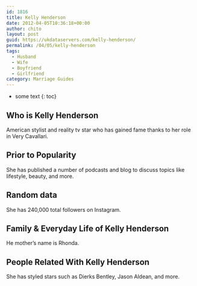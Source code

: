 ```yaml
---
id: 1816
title: Kelly Henderson
date: 2012-04-05T10:36:18+00:00
author: chito
layout: post
guid: https://ukdataservers.com/kelly-henderson/
permalink: /04/05/kelly-henderson
tags:
  - Husband
  - Wife
  - Boyfriend
  - Girlfriend
category: Marriage Guides
---
```


* some text
{: toc}
          
          
## Who is  Kelly Henderson
                  
                  
                  
American stylist and reality tv star who has gained fame thanks to her role in Very Cavallari.
                  
                
                
                
## Prior to Popularity 
                  
                  
                  
She has published a number of podcasts and blog to discuss topics like lifestyle, beauty, and more.
                  
                
                
                
## Random data 
                  
                  
                  
She has 240,000 total followers on Instagram.
                  
                
                
                
## Family & Everyday Life of Kelly Henderson
                  
                  
                  
He mother&#8217;s name is Rhonda.
                  
                
                
                
## People Related With  Kelly Henderson
                  
                  
                  
She has styled stars such as Dierks Bentley, Jason Aldean, and more.
                  
                
              
            
          
          
          
    
    
  
